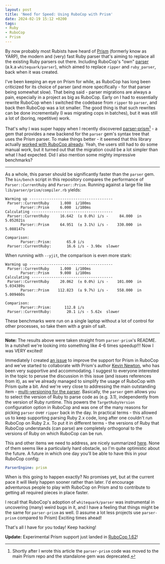 ```yaml
---
layout: post
title: 'Need for Speed: Using RuboCop with Prism'
date: 2024-02-19 15:12 +0200
tags:
- Ruby
- RuboCop
- Prism
---
```


By now probably most Rubists have heard of
[Prism](https://github.com/ruby/prism) (formerly know as YARP), the modern and
(very) fast Ruby parser that's aiming to replace all the existing Ruby parsers out
there. Including RuboCop's "own" [parser](https://github.com/whitequark/parser) (a.k.a `whitequark/parser`), which
aimed to replace `ripper` and `ruby_parser`, back when it was created.

I've been keeping an eye on Prism for while, as RuboCop has long been criticized
for its choice of parser (and more specifically - for that parser being somewhat
slow). That being said - parser migrations are always a pain, especially in a
project as big as RuboCop. Early on I had to essentially rewrite RuboCop when I
switched the codebase from `ripper` to `parser`, and back then RuboCop was a lot
smaller. The good thing is that such rewrites can be done incrementally (I was
migrating cops in batches), but it was still a lot of (boring, repetitive) work.

That's why I was super happy when I recently discovered
[parser-prism](https://github.com/kddnewton/parser-prism)[^1] - a gem that provides
a new backend for the `parser` gem's syntax tree that uses the Prism parser. To
make things better - it seemed that this library actually [worked with
RuboCop already](https://github.com/kddnewton/parser-prism#rubocop). Yeah, the users
still had to do some manual work, but it turned out that the migration could be
a lot simpler than what I had expected. Did I also mention some mighty impressive
benchmarks?

----------------------------------------

As a whole, this parser should be significantly faster than the `parser` gem. The `bin/bench` script in this repository compares the performance of `Parser::CurrentRuby` and `Parser::Prism`. Running against a large file like `lib/parser/prism/compiler.rb` yields:

```
Warming up --------------------------------------
 Parser::CurrentRuby     1.000  i/100ms
       Parser::Prism     6.000  i/100ms
Calculating -------------------------------------
 Parser::CurrentRuby     16.642  (± 0.0%) i/s -     84.000  in   5.052021s
       Parser::Prism     64.951  (± 3.1%) i/s -    330.000  in   5.088147s

Comparison:
       Parser::Prism:       65.0 i/s
 Parser::CurrentRuby:       16.6 i/s - 3.90x  slower
```

When running with `--yjit`, the comparison is even more stark:

```
Warming up --------------------------------------
 Parser::CurrentRuby     1.000  i/100ms
       Parser::Prism     9.000  i/100ms
Calculating -------------------------------------
 Parser::CurrentRuby     20.062  (± 0.0%) i/s -    101.000  in   5.034389s
       Parser::Prism    112.823  (± 9.7%) i/s -    558.000  in   5.009460s

Comparison:
       Parser::Prism:      112.8 i/s
 Parser::CurrentRuby:       20.1 i/s - 5.62x  slower
```

These benchmarks were run on a single laptop without a lot of control for other processes, so take them with a grain of salt.

--------------------------------------

**Note:** The results above were taken straight from `parser-prism`'s README. In a nutshell we're looking into something like 4-6 times speedup!!! Now I was VERY excited!

Immediately I created [an
issue](https://github.com/rubocop/rubocop/issues/12600) to improve the support
for Prism in RuboCop and we've started to collaborate with Prism's author [Kevin
Newton](https://github.com/kddnewton), who has been very supportive and
accommodating. I suggest to everyone interested in the topic to peruse the
discussion in this issue (and issues references from it), as we've already
managed to simplify the usage of RuboCop with Prism quite a bit. And we're very
close to addressing the main outstanding item - [multi-versioning for the
parser](https://github.com/ruby/prism/pull/2419). Basically, the `parser` gem
allows you to select the version of Ruby to parse code as (e.g. 3.1),
independently from the version of Ruby runtime. This powers the
`TargetRubyVersion` configuration option in RuboCop and was one of the many
reasons for picking `parser` over `ripper` back in the day. In practical terms -
this allowed us to keep supporting parsing Ruby 2.x code, long after one
couldn't run RuboCop on Ruby 2.x. To put it in different terms - the versions of Ruby that
RuboCop understands (can parse) are completely orthogonal to the versions of Ruby on which
RuboCop can be run.

This and other items we need to address, are nicely summarized
[here](https://github.com/rubocop/rubocop/issues/12600#issuecomment-1882287131). None
of them seems like a particularly hard obstacle, so I'm quite optimistic about
the future. A future in which one day you'll be able to have this in your
RuboCop config:

``` yaml
ParserEngine: prism
```

When is this going to happen exactly? No promises yet, but at the current pace it
will likely happen sooner rather than later. I'd encourage adventurous
people to play with RuboCop on Prism and to contribute
to getting all required pieces in place faster.

I recall that RuboCop's adoption of `whitequark/parser` was instrumental in
uncovering (many) weird bugs in it, and I have a feeling that things might be
the same for `parser-prism` as well. (I assume a lot less projects use
`parser-prism` compared to Prism) Exciting times ahead!

That's all I have for you today! Keep hacking!

**Update:** Experimental Prism support just landed in [RuboCop 1.62](https://github.com/rubocop/rubocop/releases/tag/v1.62.0)!

[^1]: Shortly after I wrote this article the `parser-prism` code was moved to the main Prism repo and the standalone gem was deprecated.
